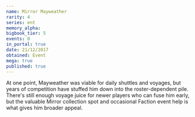 ```yaml
---
name: Mirror Mayweather
rarity: 4
series: ent
memory_alpha:
bigbook_tier: 5
events: 0
in_portal: true
date: 21/12/2017
obtained: Event
mega: true
published: true
---
```


At one point, Mayweather was viable for daily shuttles and voyages, but years of competition have stuffed him down into the roster-dependent pile. There's still enough voyage juice for newer players who can fuse him early, but the valuable Mirror collection spot and occasional Faction event help is what gives him broader appeal.
